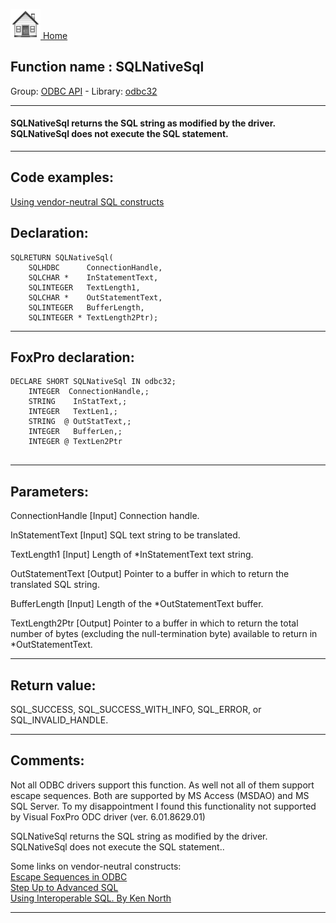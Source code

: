 [<img src="../../images/home.png"> Home ](https://github.com/VFPX/Win32API)  

## Function name : SQLNativeSql
Group: [ODBC API](../../functions_group.md#ODBC_API)  -  Library: [odbc32](../../Libraries.md#odbc32)  
***  


#### SQLNativeSql returns the SQL string as modified by the driver. SQLNativeSql does not execute the SQL statement.
***  


## Code examples:
[Using vendor-neutral SQL constructs](../../samples/sample_287.md)  

## Declaration:
```foxpro  
SQLRETURN SQLNativeSql(
	SQLHDBC      ConnectionHandle,
	SQLCHAR *    InStatementText,
	SQLINTEGER   TextLength1,
	SQLCHAR *    OutStatementText,
	SQLINTEGER   BufferLength,
	SQLINTEGER * TextLength2Ptr);  
```  
***  


## FoxPro declaration:
```foxpro  
DECLARE SHORT SQLNativeSql IN odbc32;
	INTEGER  ConnectionHandle,;
	STRING    InStatText,;
	INTEGER   TextLen1,;
	STRING  @ OutStatText,;
	INTEGER   BufferLen,;
	INTEGER @ TextLen2Ptr
  
```  
***  


## Parameters:
ConnectionHandle 
[Input]
Connection handle. 

InStatementText 
[Input]
SQL text string to be translated. 

TextLength1 
[Input]
Length of *InStatementText text string. 

OutStatementText 
[Output]
Pointer to a buffer in which to return the translated SQL string. 

BufferLength 
[Input]
Length of the *OutStatementText buffer. 

TextLength2Ptr 
[Output]
Pointer to a buffer in which to return the total number of bytes (excluding the null-termination byte) available to return in *OutStatementText.  
***  


## Return value:
SQL_SUCCESS, SQL_SUCCESS_WITH_INFO, SQL_ERROR, or SQL_INVALID_HANDLE.  
***  


## Comments:
Not all ODBC drivers support this function. As well not all of them support escape sequences. Both are supported by MS Access (MSDAO) and MS SQL Server. To my disappointment I found this functionality not supported by Visual FoxPro ODC driver (ver. 6.01.8629.01)  
  
SQLNativeSql returns the SQL string as modified by the driver. SQLNativeSql does not execute the SQL statement..  
  
Some links on vendor-neutral constructs:  
<a href="http://msdn.microsoft.com/library/default.asp?url=/library/en-us/odbc/htm/odbcescape_sequences_in_odbc.asp">Escape Sequences in ODBC</a>  
<a href="http://www.devx.com/premier/mgznarch/vbpj/1997/06jun97/whgg.pdf">Step Up to Advanced SQL</a>  
<a href="http://www.webtechniques.com/archives/1997/07/north/">Using Interoperable SQL. By Ken North</a>  
  
***  

